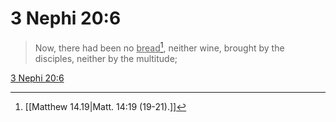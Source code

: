 # 3 Nephi 20:6

> Now, there had been no <u>bread</u>[^a], neither wine, brought by the disciples, neither by the multitude;

[3 Nephi 20:6](https://www.churchofjesuschrist.org/study/scriptures/bofm/3-ne/20?lang=eng&id=p6#p6)


[^a]: [[Matthew 14.19|Matt. 14:19 (19-21).]]
